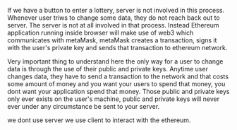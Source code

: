 If we have a button to enter a lottery, server is not involved in this process. Whenever user triws to change some data, they do not reach back out to server. The server is not at all involved in that process. Instead Ethereum application running inside browser will make use of web3 which communicates with metaMask, metaMask creates a transaction, signs it with the user's private key and sends that transaction to ethereum network.

Very important thing to understand here the only way for a user to change data is through the use of their public and private keys. Anytime user changes data, they have to send a transaction to the network and that costs some amount of money and you want your users to spend that money, you dont want your application spend that money. Those public and private keys only ever exists on the user's machine, public and private keys will never ever under any circumstance be sent to your server.

we dont use server we use client to interact with the ethereum.
